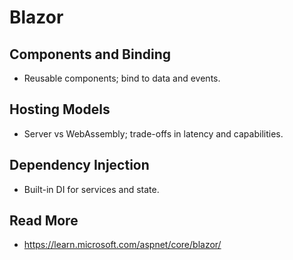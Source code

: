 # Blazor

## Components and Binding
- Reusable components; bind to data and events.

## Hosting Models
- Server vs WebAssembly; trade-offs in latency and capabilities.

## Dependency Injection
- Built-in DI for services and state.

## Read More
- https://learn.microsoft.com/aspnet/core/blazor/

